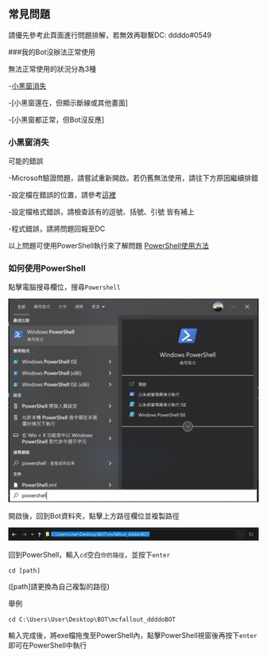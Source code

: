 ## 常見問題

請優先參考此頁面進行問題排解，若無效再聯繫DC: ddddo#0549

###我的Bot沒辦法正常使用

無法正常使用的狀況分為3種

-[小黑窗消失](#小黑窗消失)

-[小黑窗還在，但顯示斷線或其他畫面]

-[小黑窗都正常，但Bot沒反應]

### 小黑窗消失

可能的錯誤

-Microsoft驗證問題，請嘗試重新開啟。若仍舊無法使用，請往下方原因繼續排錯

-設定檔在錯誤的位置，請參考[這裡](Tutorial_Setting.md#step2)

-設定檔格式錯誤，請檢查該有的逗號、括號、引號 皆有補上

-程式錯誤，請將問題回報至DC

以上問題可使用PowerShell執行來了解問題 [PowerShell使用方法](#如何使用powershell)

### 如何使用PowerShell

點擊電腦搜尋欄位，搜尋`Powershell`

![image](https://github.com/ddddo86/mcfallout_ddddoBOT_client/blob/main/docs/pic/powershell_open.jpg)

開啟後，回到Bot資料夾，點擊上方路徑欄位並複製路徑

![image](https://github.com/ddddo86/mcfallout_ddddoBOT_client/blob/main/docs/pic/path.jpg)

回到PowerShell，輸入`cd`空白`你的路徑`，並按下`enter`
```fix
cd [path]
```
(\[path]請更換為自己複製的路徑)

舉例
```fix
cd C:\Users\User\Desktop\BOT\mcfallout_ddddoBOT
```

輸入完成後，將exe檔拖曳至PowerShell內，點擊PowerShell視窗後再按下`enter`即可在PowerShell中執行
